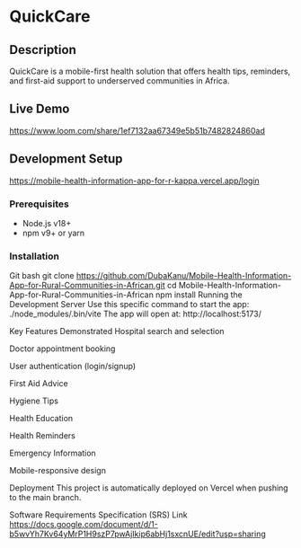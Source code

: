 # QuickCare 

## Description
QuickCare is a mobile-first health solution that offers health tips, reminders, and first-aid support to underserved communities in Africa.

##  Live Demo
https://www.loom.com/share/1ef7132aa67349e5b51b7482824860ad

## Development Setup
https://mobile-health-information-app-for-r-kappa.vercel.app/login

### Prerequisites
- Node.js v18+
- npm v9+ or yarn

### Installation
Git bash
git clone https://github.com/DubaKanu/Mobile-Health-Information-App-for-Rural-Communities-in-African.git
cd Mobile-Health-Information-App-for-Rural-Communities-in-African
npm install
Running the Development Server
Use this specific command to start the app:
./node_modules/.bin/vite
The app will open at:
 http://localhost:5173/

Key Features Demonstrated
Hospital search and selection

Doctor appointment booking

User authentication (login/signup)

First Aid Advice

Hygiene Tips

Health Education

Health Reminders

Emergency Information

Mobile-responsive design


 Deployment
This project is automatically deployed on Vercel when pushing to the main branch.


Software Requirements Specification (SRS) Link
https://docs.google.com/document/d/1-b5wvYh7Kv64yMrP1H9szP7pwAjIkip6abHj1sxcnUE/edit?usp=sharing


